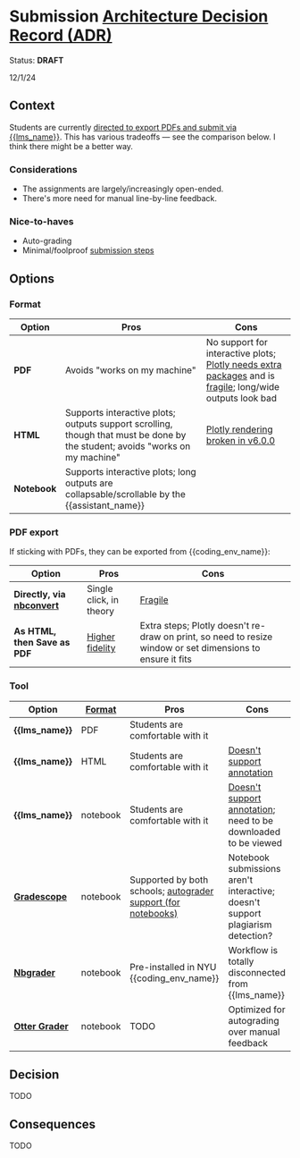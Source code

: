 # Submission [Architecture Decision Record (ADR)](https://18f.gsa.gov/2021/07/06/architecture_decision_records_helpful_now_invaluable_later/)

Status: **DRAFT**

12/1/24

## Context

Students are currently [directed to export PDFs and submit via {{lms_name}}](../../assignments.md#submission). This has various tradeoffs — see the comparison below. I think there might be a better way.

### Considerations

- The assignments are largely/increasingly open-ended.
- There's more need for manual line-by-line feedback.

### Nice-to-haves

- Auto-grading
- Minimal/foolproof [submission steps](../../assignments.md#submission)

## Options

### Format

| Option       | Pros                                                                                                                         | Cons                                                                                                                           |
| ------------ | ---------------------------------------------------------------------------------------------------------------------------- | ------------------------------------------------------------------------------------------------------------------------------ |
| **PDF**      | Avoids "works on my machine"                                                                                                 | No support for interactive plots; [Plotly needs extra packages][kaleido] and is [fragile][fragile]; long/wide outputs look bad |
| **HTML**     | Supports interactive plots; outputs support scrolling, though that must be done by the student; avoids "works on my machine" | [Plotly rendering broken in v6.0.0][html-render]                                                                               |
| **Notebook** | Supports interactive plots; long outputs are collapsable/scrollable by the {{assistant_name}}                                |                                                                                                                                |

[kaleido]: https://plotly.com/python/static-image-export/
[html-render]: https://github.com/plotly/plotly.py/issues/5012

### PDF export

If sticking with PDFs, they can be exported from {{coding_env_name}}:

| Option                                   | Pros                        | Cons                                                                                                       |
| ---------------------------------------- | --------------------------- | ---------------------------------------------------------------------------------------------------------- |
| **Directly, via [nbconvert][nbconvert]** | Single click, in theory     | [Fragile][fragile]                                                                                         |
| **As HTML, then Save as PDF**            | [Higher fidelity][fidelity] | Extra steps; Plotly doesn't re-draw on print, so need to resize window or set dimensions to ensure it fits |

[nbconvert]: https://nbconvert.readthedocs.io/
[fidelity]: https://github.com/jupyterlab/jupyterlab/issues/12113
[fragile]: ../instructor_guide.md#jupyterhub-troubleshooting

### Tool

| Option                           | [Format](#format) | Pros                                                                        | Cons                                                                           |
| -------------------------------- | ----------------- | --------------------------------------------------------------------------- | ------------------------------------------------------------------------------ |
| **{{lms_name}}**                 | PDF               | Students are comfortable with it                                            |                                                                                |
| **{{lms_name}}**                 | HTML              | Students are comfortable with it                                            | [Doesn't support annotation][annotation]                                       |
| **{{lms_name}}**                 | notebook          | Students are comfortable with it                                            | [Doesn't support annotation][annotation]; need to be downloaded to be viewed   |
| [**Gradescope**][gradescope]     | notebook          | Supported by both schools; [autograder support (for notebooks)][autograder] | Notebook submissions aren't interactive; doesn't support plagiarism detection? |
| [**Nbgrader**][nbgrader]         | notebook          | Pre-installed in NYU {{coding_env_name}}                                    | Workflow is totally disconnected from {{lms_name}}                             |
| [**Otter Grader**][otter-grader] | notebook          | TODO                                                                        | Optimized for autograding over manual feedback                                 |

[annotation]: https://community.d2l.com/brightspace/kb/articles/3529-evaluate-assignments-using-the-assignments-tool#supported-file-types-for-annotating-submissions
[gradescope]: https://support.nyu.edu/esc?id=kb_article&sysparm_article=KB0011989
[autograder]: https://gradescope-autograders.readthedocs.io/
[nbgrader]: https://nbgrader.readthedocs.io/
[otter-grader]: https://otter-grader.readthedocs.io/

## Decision

TODO

## Consequences

TODO
